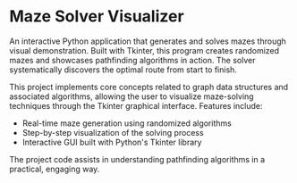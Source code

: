 # Maze Solver Visualizer

An interactive Python application that generates and solves mazes through visual demonstration.
Built with Tkinter, this program creates randomized mazes and showcases pathfinding algorithms in
action. The solver systematically discovers the optimal route from start to finish.

This project implements core concepts related to graph data structures and associated algorithms,
allowing the user to visualize maze-solving techniques through the Tkinter graphical interface.
Features include:

- Real-time maze generation using randomized algorithms
- Step-by-step visualization of the solving process
- Interactive GUI built with Python's Tkinter library

The project code assists in understanding pathfinding algorithms in a practical, engaging way.

